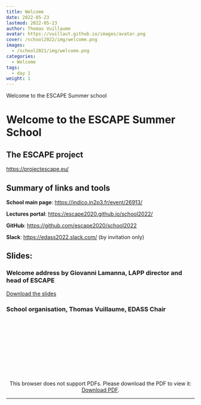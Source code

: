 ```yaml
---
title: Welcome
date: 2022-05-23
lastmod: 2022-05-23
author: Thomas Vuillaume
avatar: https://vuillaut.github.io/images/avatar.png
cover: /school2022/img/welcome.png
images:
  - /school2021/img/welcome.png
categories:
  - Welcome
tags:
  - day 1
weight: 1
---
```


Welcome to the ESCAPE Summer school

<!--more-->
<!---->

<!-- Dear instructor:
* The dates at the top of this markdown (.md) document will help order the classes in the portal.
Please, if you don't need to, do not change the one that is now.
* Take into account that there is a feature in the dates: if you use a date in the future, the class will be not visible in the portal until the date you have assigned.
* You can create dedicated folders if you need to.
* But if you simply need to add some pictures, you can use the folder ../static/img/ mentioned at the top as /school2021/img/
-->

<!---->

# Welcome to the ESCAPE Summer School


## The ESCAPE project

https://projectescape.eu/


## Summary of links and tools

**School main page**: https://indico.in2p3.fr/event/26913/

**Lectures portal**: https://escape2020.github.io/school2022/

**GitHub**: https://github.com/escape2020/school2022

**Slack**: https://edass2022.slack.com/ (by invitation only)


## Slides:

### Welcome address by Giovanni Lamanna, LAPP director and head of ESCAPE


[Download the slides](https://indico.in2p3.fr/event/26913/contributions/108196/attachments/71539/101858/ESCAPEschool_GLamanna_Welcome2022.pptx)

### School organisation, Thomas Vuillaume, EDASS Chair
<CENTER>
  

<object data="https://indico.in2p3.fr/event/26913/contributions/108195/attachments/71528/101857/20220620_ESCAPE_SCHOOL_intro.pdf" type="application/pdf" width="100%" height="550px">
    <embed src="https://indico.in2p3.fr/event/26913/contributions/108195/attachments/71528/101857/20220620_ESCAPE_SCHOOL_intro.pdf">
        <p>This browser does not support PDFs. Please download the PDF to view it: <a href="https://indico.in2p3.fr/event/26913/contributions/108195/attachments/71528/101857/20220620_ESCAPE_SCHOOL_intro.pdf">Download PDF</a>.</p>
    </embed>
</object>

</CENTER>


---
